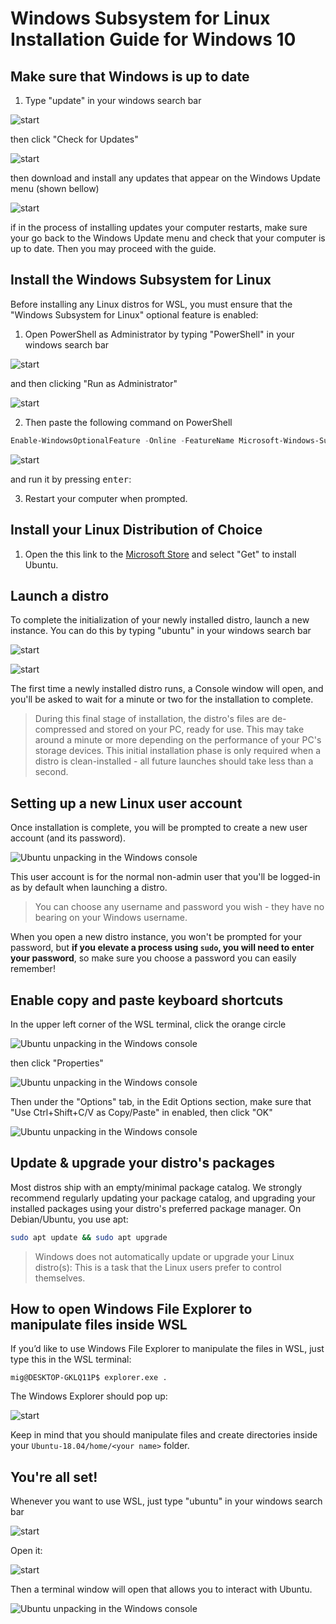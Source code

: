 # Windows Subsystem for Linux Installation Guide for Windows 10

## Make sure that Windows is up to date

1. Type "update" in your windows search bar 

![start](assets/start.png)

then click "Check for Updates"

![start](assets/open_update.png)

then download and install any updates that appear on the Windows Update menu (shown bellow)

![start](assets/windows_update.png)

if in the process of installing updates your computer restarts, make sure your go back to the Windows Update menu and check that your computer is up to date. Then you may proceed with the guide.

## Install the Windows Subsystem for Linux

Before installing any Linux distros for WSL, you must ensure that the "Windows Subsystem for Linux" optional feature is enabled:

1. Open PowerShell as Administrator by typing "PowerShell" in your windows search bar 

![start](assets/start.png)

and then clicking "Run as Administrator"

![start](assets/open_powershell.png)

2. Then paste the following command on PowerShell 

```powershell
Enable-WindowsOptionalFeature -Online -FeatureName Microsoft-Windows-Subsystem-Linux
```

![start](assets/paste_powershell.png)

and run it by pressing <kbd>enter</kbd>:
    

3. Restart your computer when prompted.

## Install your Linux Distribution of Choice

1. Open the this link to the [Microsoft Store](https://www.microsoft.com/store/apps/9N9TNGVNDL3Q) and select "Get" to install Ubuntu.


## Launch a distro
To complete the initialization of your newly installed distro, launch a new instance. You can do this by typing "ubuntu" in your windows search bar 

![start](assets/start.png)

![start](assets/open_ubuntu.png)

The first time a newly installed distro runs, a Console window will open, and you'll be asked to wait for a minute or two for the installation to complete.

> During this final stage of installation, the distro's files are de-compressed and stored on your PC, ready for use. This may take around a minute or more depending on the performance of your PC's storage devices. This initial installation phase is only required when a distro is clean-installed - all future launches should take less than a second.

## Setting up a new Linux user account

Once installation is complete, you will be prompted to create a new user account (and its password). 

![Ubuntu unpacking in the Windows console](assets/UbuntuInstall.png)

This user account is for the normal non-admin user that you'll be logged-in as by default when launching a distro.

> You can choose any username and password you wish - they have no bearing on your Windows username. 

When you open a new distro instance, you won't be prompted for your password, but **if you elevate a process using `sudo`, you will need to enter your password**, so make sure you choose a password you can easily remember!

## Enable copy and paste keyboard shortcuts

In the upper left corner of the WSL terminal, click the orange circle

![Ubuntu unpacking in the Windows console](assets/orange_circle.png)

then click "Properties"

![Ubuntu unpacking in the Windows console](assets/orange_circle_properties.png)

Then under the "Options" tab, in the Edit Options section, make sure that "Use Ctrl+Shift+C/V as Copy/Paste" in enabled, then click "OK"

![Ubuntu unpacking in the Windows console](assets/copy_paste_properties.png)

## Update & upgrade your distro's packages

Most distros ship with an empty/minimal package catalog. We strongly recommend regularly updating your package catalog, and upgrading your installed packages using your distro's preferred package manager. On Debian/Ubuntu, you use apt:

```bash
sudo apt update && sudo apt upgrade
```

> Windows does not automatically update or upgrade your Linux distro(s): This is a task that the Linux users prefer to control themselves.

## How to open Windows File Explorer to manipulate files inside WSL

If you’d like to use Windows File Explorer to manipulate the files in WSL, just type this in the WSL terminal:

```console
mig@DESKTOP-GKLQ11P$ explorer.exe .
```
The Windows Explorer should pop up:

![start](assets/windows_explorer.png)

Keep in mind that you should manipulate files and create directories inside your `Ubuntu-18.04/home/<your name>` folder.

## You're all set!  

Whenever you want to use WSL, just type "ubuntu" in your windows search bar 

![start](assets/start.png)

Open it:

![start](assets/open_ubuntu.png)

Then a terminal window will open that allows you to interact with Ubuntu.

![Ubuntu unpacking in the Windows console](assets/orange_circle.png)